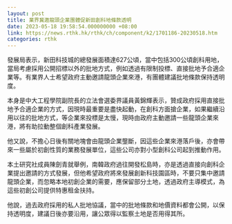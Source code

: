 ```yaml
---
layout: post
title: 業界冀邀龍頭企業團體促新田創科地條款透明
date: 2023-05-18 19:58:54.000000000 +08:00
link: https://news.rthk.hk/rthk/ch/component/k2/1701186-20230518.htm
categories: rthk
---
```


發展局表示，新田科技城的總發展面積達627公頃，當中包括300公頃創科用地，當局考慮採用公開招標以外的批地方式，例如透過有限制投標、直接批地予合適企業等。有業界人士希望政府主動邀請龍頭企業來港，有團體建議批地條款保持透明度。

本身是中大工程學院副院長的立法會選委界議員黃錦輝表示，贊成政府採用直接批地予合適企業的方式，因現時最重要是盡快起動，在創科方面搶企業，如果繼續沿用以往的批地方式，等企業來投標是太慢，現時由政府主動邀請一些龍頭企業來港，將有助拉動整個創科產業發展。

他又說，不擔心日後有關地塊會由龍頭企業壟斷，因這些企業來港落戶後，亦會帶來一些屬於初創性質的業務發展單位，這些公司亦對小型創科公司起到推動作用。

本土研究社成員陳劍青就舉例，南韓政府過往開發松島時，亦是透過直接向創科企業提出邀請的方式發展，但他希望政府將來發展創新科技園區時，不要只集中邀請龍頭企業，而忽略本地初創企業的需要，應保留部分土地，透過政府主導模式，為這些初創公司提供特惠租金扶持。

他說，過去政府採用的私人批地協議，當中的批地條款和地價資料都會公開，以保持透明度，建議日後亦要沿用，讓公眾得以監察土地是否用得其所。
